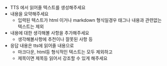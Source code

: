 - TTS 에서 읽어줄 텍스트를 생성해주세요
- 내용을 요약해주세요
	- 입력된 텍스트가 html 이거나 markdown 형식일경우 태그나 내용과 관련없는 텍스트는 제외
- 내용에 대한 생각해볼 사항을 추가해주세요
	- 생각해볼사항에 추천이나 잘못된 사항 등
- 응답 내용은 tts에 읽어줄 내용으로
	- 마크다운, html등 형식적인 텍스트는 모두 제외하고
	- 제목이면 제목등 읽어서 강조할 수 있게 해주세요   